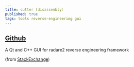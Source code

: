 ```yaml
---
title: cutter (disassembly)
published: true
tags: tools reverse-engineering gui
---
```

## [Github](https://github.com/radareorg/cutter)
A Qt and C++ GUI for radare2 reverse engineering framework

(from [StackExchange](https://unix.stackexchange.com/questions/418354/understanding-what-a-linux-binary-is-doing))
